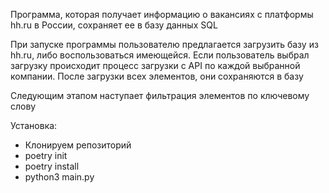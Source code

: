 Программа, которая получает информацию о вакансиях с платформы hh.ru в России,
сохраняет ее в базу данных SQL

При запуске программы пользователю предлагается загрузить базу из hh.ru, либо воспользоваться имеющейся.
Если пользователь выбрал загрузку происходит процесс загрузки с API по каждой выбранной компании.
После загрузки всех элементов, они сохраняются в базу

Следующим этапом наступает фильтрация элементов по ключевому слову

Установка:
- Клонируем репозиторий
- poetry init
- poetry install
- python3 main.py